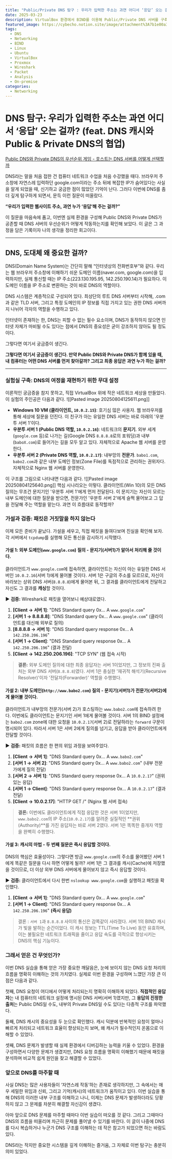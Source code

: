 ```yaml
---
title: "Public/Private DNS 탐구 : 우리가 입력한 주소는 과연 어디서 ‘응답’ 오는 걸까?"
date: 2025-03-23
description: VirtualBox 환경에서 BIND를 이용해 Public/Private DNS 서버를 구축하고, Wireshark 패킷 분석을 통해 DNS 캐시, 재귀적/반복적 질의 등 이론적 지식이 실제 네트워크에서 어떻게 동작하는지 실증적으로 검증한 과정을 기록합니다.
featured_image: https://cybecho.notion.site/image/attachment%3A7b1e00a3-9862-4e3b-b630-8a10ee4eca8c%3Aimage.png?table=block&id=1bf1bab9-e3f8-8025-ae65-e16fa87bd3c6&spaceId=09ccd4d5-876c-4bba-bbdf-cc77a0a11257&width=1420&userId=&cache=v2
tags:
  - DNS
  - Networking
  - BIND
  - Linux
  - Ubuntu
  - VirtualBox
  - Proxmox
  - Wireshark
  - Packet
  - Analysis
  - On-premise
categories:
  - Networking
---
```


# **DNS 탐구: 우리가 입력한 주소는 과연 어디서 ‘응답’ 오는 걸까? (feat. DNS 캐시와 Public & Private DNS의 협업)**

[Public DNS와 Private DNS의 우선순위 게임 - 호스트는 DNS 서버를 어떻게 선택할까](https://cybecho.notion.site/Public-DNS-Private-DNS-DNS-1bf1bab9e3f8805cae61ea18890f5d6f?source=copy_link)
  
DNS라는 말을 처음 접한 건 컴퓨터 네트워크 수업을 처음 수강했을 때다. 브라우저 주소창에 자연스레 입력하던 google.com이라는 주소 뒤에 복잡한 IP가 숨어있다는 사실을 알게 되었을 때, 신기하고 궁금한 점이 많았던 기억이 난다. 그러다 이번에 DNS를 좀 더 깊게 탐구하게 되면서, 문득 이런 질문이 떠올랐다.

**“우리가 입력한 웹사이트 주소, 과연 누가 ‘응답’해 주는 걸까?”**

이 질문을 마음속에 품고, 이번엔 실제 환경을 구성해 Public DNS와 Private DNS가 공존할 때 DNS 서버의 우선순위가 어떻게 작동하는지를 확인해 보았다. 이 글은 그 과정을 담은 기록이자 나의 생각을 정리한 회고이다.

---
## **DNS, 도대체 왜 중요한 걸까?**

DNS(Domain Name System)는 간단히 말해 “인터넷상의 전화번호부”와 같다. 우리는 웹 브라우저 주소창에 이해하기 쉬운 도메인 이름(naver.com, google.com)을 입력하지만, 실제 통신할 때는 IP 주소(223.130.195.95, 142.250.190.14)가 필요하다. 이 도메인 이름을 IP 주소로 변환하는 것이 바로 DNS의 역할이다.

DNS 시스템은 계층적으로 구성되어 있다. 최상단의 루트 DNS 서버부터 시작해, .com과 같은 TLD 서버, 그리고 특정 도메인의 IP 정보를 직접 가지고 있는 권한 DNS 서버까지 나뉘어 각자의 역할을 수행하고 있다.

인터넷이 존재하는 한, DNS는 피할 수 없는 필수 요소이며, DNS가 동작하지 않으면 인터넷 자체가 마비될 수도 있다는 점에서 DNS의 중요성은 굳이 강조하지 않아도 될 정도이다.

그렇다면 여기서 궁금증이 생긴다.

**그렇다면 여기서 궁금증이 생긴다. 만약 Public DNS와 Private DNS가 함께 있을 때, 내 컴퓨터는 어떤 DNS 서버를 먼저 찾아갈까? 그리고 최종 응답은 과연 누가 하는 걸까?**

---

### 실험실 구축: DNS의 여정을 재현하기 위한 무대 설정

이론적인 궁금증을 참지 못하고, 직접 VirtualBox 위에 작은 네트워크 세상을 만들었다. 이 실험의 주인공은 다음과 같다.
![[Pasted image 20250804125611.png]]

*   **Windows 10 VM (클라이언트, `10.0.2.15`)**: 호기심 많은 사용자. 웹 브라우저를 통해 세상에 질문을 던진다. 이 친구가 아는 유일한 DNS 서버는 바로 아래의 '우분투 서버 1'이다.
*   **우분투 서버 1 (Public DNS 역할, `10.0.2.16`)**: 네트워크의 **문지기**. 외부 세계(`google.com` 등)로 나가는 길(Google DNS `8.8.8.8`로의 포워딩)과 내부(`baboX.com`)로 들어가는 길을 모두 알고 있다. 자체적으로 Apache 웹 서버를 운영한다.
*   **우분투 서버 2 (Private DNS 역할, `10.0.2.17`)**: 내부망의 **전문가**. `babo1.com`, `babo2.com`과 같은 내부 도메인 정보(Zone File)를 독점적으로 관리하는 권위자다. 자체적으로 Nginx 웹 서버를 운영한다.

이 구조를 그림으로 나타내면 다음과 같다.
![[Pasted image 20250804125640.png]]
핵심 시나리오는 이렇다. 클라이언트(Win 10)의 모든 DNS 질의는 무조건 문지기인 '우분투 서버 1'에게 먼저 전달된다. 이 문지기는 자신이 모르는 내부 도메인에 대한 질문을 받으면, 전문가인 '우분투 서버 2'에게 슬쩍 물어보고 그 답을 전달해 주는 역할을 맡는다. 과연 이 흐름대로 동작할까?

### 가설과 검증: 패킷은 거짓말을 하지 않는다

이제 모든 준비가 끝났다. 가설을 세우고, 직접 패킷을 들여다보며 진실을 확인해 보자. 각 서버에서 `tcpdump`를 실행해 모든 통신을 감시하기 시작했다.

#### **가설 1: 외부 도메인(`www.google.com`) 질의 - 문지기(서버1)가 알아서 처리해 줄 것이다.**

클라이언트가 `www.google.com`에 접속하면, 클라이언트는 자신이 아는 유일한 DNS 서버인 `10.0.2.16`(서버 1)에게 물어볼 것이다. 서버 1은 구글의 주소를 모르므로, 자신이 바라보는 상위 DNS 서버(`8.8.8.8`)에게 물어본 뒤, 그 결과를 클라이언트에게 전달하고 자신도 그 결과를 **캐싱**할 것이다.

**▶ 검증:**
Wireshark로 패킷을 열어보니 예상대로였다.

1.  **[Client → 서버 1]**: "DNS Standard query 0x... A `www.google.com`"
2.  **[서버 1 → 8.8.8.8]**: "DNS Standard query 0x... A `www.google.com`" (클라이언트를 대신해 외부로 질의)
3.  **[8.8.8.8 → 서버 1]**: "DNS Standard query response 0x... A `142.250.206.196`"
4.  **[서버 1 → Client]**: "DNS Standard query response 0x... A `142.250.206.196`" (결과 전달)
5.  **[Client → 142.250.206.196]**: "TCP SYN" (웹 접속 시작)

> **결론:** 외부 도메인 질의에 대한 최종 응답자는 서버 1이었지만, 그 정보의 진짜 출처는 외부 DNS 서버(`8.8.8.8`)였다. 서버 1은 충실한 '재귀적 해석기(Recursive Resolver)'이자 '전달자(Forwarder)' 역할을 수행했다.

#### **가설 2: 내부 도메인(`http://www.babo2.com`) 질의 - 문지기(서버1)가 전문가(서버2)에게 물어볼 것이다.**

클라이언트가 내부망의 전문가(서버 2)가 호스팅하는 `www.babo2.com`에 접속하려 한다. 이번에도 클라이언트는 문지기인 서버 1에게 물어볼 것이다. 서버 1의 BIND 설정에는 `babo2.com` zone에 대한 요청을 `10.0.2.17`(서버 2)로 전달하라는 `forward` 구문이 명시되어 있다. 따라서 서버 1은 서버 2에게 질의를 넘기고, 응답을 받아 클라이언트에게 전달할 것이다.

**▶ 검증:**
패킷의 흐름은 한 편의 위임 과정을 보여주었다.

1.  **[Client → 서버 1]**: "DNS Standard query 0x... A `www.babo2.com`"
2.  **[서버 1 → 서버 2]**: "DNS Standard query 0x... A `www.babo2.com`" (내부 전문가에게 질의 전달)
3.  **[서버 2 → 서버 1]**: "DNS Standard query response 0x... A `10.0.2.17`" (권위 있는 응답)
4.  **[서버 1 → Client]**: "DNS Standard query response 0x... A `10.0.2.17`" (결과 전달)
5.  **[Client → 10.0.2.17]**: "HTTP GET /" (Nginx 웹 서버 접속)

> **결론:** 이번에도 클라이언트에게 직접 응답한 것은 서버 1이었지만, `www.babo2.com`의 IP 주소(`10.0.2.17`)를 알려준 실질적인 **권위(Authority)**를 가진 응답자는 바로 서버 2였다. 서버 1은 똑똑한 중개자 역할을 완벽히 수행했다.

#### **가설 3: 캐시의 마법 - 두 번째 질문은 즉시 응답할 것이다.**

DNS의 핵심은 효율성이다. 그렇다면 방금 `www.google.com`의 주소를 물어봤던 서버 1에게 똑같은 질문을 다시 하면 어떻게 될까? 서버 1은 그 결과를 캐시(Cache)에 저장했을 것이므로, 더 이상 외부 DNS 서버에게 물어보지 않고 즉시 응답할 것이다.

**▶ 검증:**
클라이언트에서 다시 한번 `nslookup www.google.com`을 실행하고 패킷을 확인했다.

1.  **[Client → 서버 1]**: "DNS Standard query 0x... A `www.google.com`"
2.  **[서버 1 → Client]**: "DNS Standard query response 0x... A `142.250.206.196`" **(즉시 응답)**

> 결론 : `서버 1`과 `8.8.8.8` 사이의 통신은 감쪽같이 사라졌다. 서버 1의 BIND 캐시가 빛을 발하는 순간이었다. 이 캐시 정보는 TTL(Time To Live) 동안 유효하며, 이는 불필요한 네트워크 트래픽을 줄이고 응답 속도를 극적으로 향상시키는 DNS의 핵심 기능이다.

### 그래서 얻은 건 무엇인가?

이번 DNS 실습을 통해 얻은 가장 중요한 깨달음은, 눈에 보이지 않는 DNS 요청 처리의 흐름을 명확히 이해하는 것의 가치였다. 실제로 이번 환경을 구성하며 느꼈던 가장 큰 이점은 다음과 같다.

첫째, DNS 요청이 어디에서 어떻게 처리되는지 명확히 이해하게 되었다. **직접적인 응답자**는 내 컴퓨터의 네트워크 설정에 명시된 DNS 서버(서버 1)였지만, 그 **응답의 진정한 출처**는 Public DNS일 수도, 내부의 Private DNS일 수도 있다는 다층적 구조를 파악했다.

둘째, DNS 캐시의 중요성을 두 눈으로 확인했다. 캐시 덕분에 반복적인 요청이 얼마나 빠르게 처리되고 네트워크 효율이 향상되는지 보며, 왜 캐시가 필수적인지 온몸으로 이해할 수 있었다.

셋째, DNS 문제가 발생할 때 실제 환경에서 디버깅하는 능력을 키울 수 있었다. 환경을 구성하면서 다양한 문제가 생겼지만, DNS 요청 흐름을 명확히 이해했기 때문에 패킷을 분석하며 비교적 쉽게 원인을 찾고 해결할 수 있었다.

### 앞으로 DNS를 마주할 때

사실 DNS는 많은 사용자들이 ‘자연스레 작동’하는 존재로 생각하지만, 그 속에서는 매우 세밀한 위임과 신뢰, 그리고 기억(캐시)의 네트워크가 움직이고 있다. 이번 실습을 통해 DNS의 이러한 내부 구조를 이해하고 나니, 이제는 DNS 문제가 발생하더라도 당황하지 않고 그 문제를 차분히 해결할 자신감이 생겼다.

아마 앞으로 DNS 문제를 마주할 때마다 이번 실습이 떠오를 것 같다. 그리고 그때마다 DNS의 흐름을 떠올리며 차근히 문제를 풀어낼 수 있기를 바란다. 이 글이 나중에 DNS를 다시 복습하거나 누군가 DNS 구조를 이해하는 데 작은 참고가 되었으면 하는 바람도 있다.

DNS라는 작지만 중요한 시스템을 깊게 이해하는 즐거움, 그 자체로 이번 탐구는 충분히 의미 있었다.
